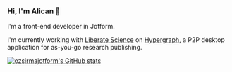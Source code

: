 ### Hi, I'm Alican 👋

I'm a front-end developer in Jotform.

I'm currently working with [Liberate Science](https://github.com/libscie) on [Hypergraph](https://github.com/hypergraph-xyz/desktop), a P2P desktop application for as-you-go research publishing.

[![ozsirmajotform's GitHub stats](https://github-readme-stats.vercel.app/api?username=ozsirmajotform&theme=graywhite)](https://github.com/ozsirmajotform/github-readme-stats)

<!--
**ozsirmajotform/ozsirmajotform** is a ✨ _special_ ✨ repository because its `README.md` (this file) appears on your GitHub profile.

Here are some ideas to get you started:

- 🔭 I’m currently working on ...
- 🌱 I’m currently learning ...
- 👯 I’m looking to collaborate on ...
- 🤔 I’m looking for help with ...
- 💬 Ask me about ...
- 📫 How to reach me: ...
- 😄 Pronouns: ...
- ⚡ Fun fact: ...
-->
